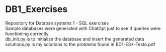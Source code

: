 # DB1_Exercises
Repository for Databse systems 1 - SQL exercises\
Sample databases were generated with ChatGpt just to see if queries were functioning correctly\
db_init.py is to initialize the database and insert the generated data\
solutions.py is my solutions to the problems found in BD1-ES*-Testo.pdf
